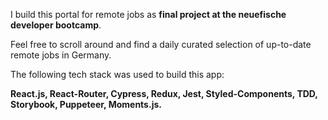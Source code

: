I build this portal for remote jobs as **final project at the neuefische developer bootcamp**.

Feel free to scroll around and find a daily curated selection of up-to-date remote jobs in Germany.

The following tech stack was used to build this app: 

**React.js, React-Router, Cypress, Redux, Jest, Styled-Components, TDD, Storybook, Puppeteer, Moments.js.**
